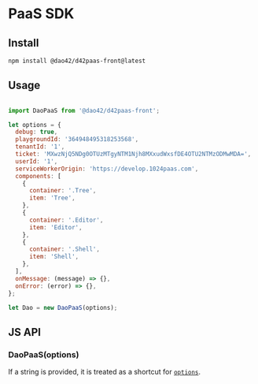
# PaaS SDK
<!-- ## 使用示例 -->
## Install

```sh
npm install @dao42/d42paas-front@latest
```
## Usage
```js

import DaoPaaS from '@dao42/d42paas-front';

let options = {
  debug: true,
  playgroundId: '364948495318253568',
  tenantId: '1',
  ticket: 'MXwzNjQ5NDg0OTUzMTgyNTM1Njh8MXxudWxsfDE4OTU2NTMzODMwMDA=',
  userId: '1',
  serviceWorkerOrigin: 'https://develop.1024paas.com',
  components: [
    {
      container: '.Tree',
      item: 'Tree',
    },
    {
      container: '.Editor',
      item: 'Editor',
    },
    {
      container: '.Shell',
      item: 'Shell',
    },
  ],
  onMessage: (message) => {},
  onError: (error) => {},
};

let Dao = new DaoPaaS(options);

```

## JS API

### DaoPaaS(options)

If a string is provided, it is treated as a shortcut for [`options`](https://develop.1024paas.com/tsdoc/interfaces/Options.html).
